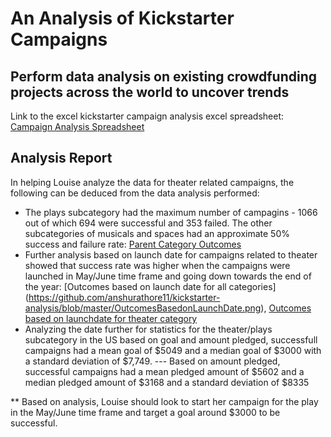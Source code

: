 # An Analysis of Kickstarter Campaigns
Perform data analysis on existing crowdfunding projects across the world to uncover trends
---
Link to the excel kickstarter campaign analysis excel spreadsheet:
[Campaign Analysis Spreadsheet](https://github.com/anshurathore11/kickstarter-analysis/data-1-1-3-StarterBook.xlsx)

## Analysis Report
In helping Louise analyze the data for theater related campaigns, the following can be deduced from the data analysis performed:
* The plays subcategory had the maximum number of campagins - 1066 out of which 694 were successful and 353 failed. The other subcategories of musicals and spaces had an approximate 50% success and failure rate:
[Parent Category Outcomes](https://github.com/anshurathore11/kickstarter-analysis/blob/master/ParentCategoryOutcomes.png)
* Further analysis based on launch date for campaigns related to theater showed that success rate was higher when the campaigns were launched in May/June time frame and going down towards the end of the year:
[Outcomes based on launch date for all categories] (https://github.com/anshurathore11/kickstarter-analysis/blob/master/OutcomesBasedonLaunchDate.png),
[Outcomes based on launchdate for theater category](https://github.com/anshurathore11/kickstarter-analysis/blob/master/OutcomesBasedonLaunchDate.png)
* Analyzing the date further for statistics for the theater/plays subcategory in the US based on goal and amount pledged, successfull campaigns had a mean goal of $5049 and a median goal of $3000 with a standard deviation of $7,749. ---
Based on amount pledged, successful campaigns had a mean pledged amount of $5602 and a median pledged amount of $3168 and a standard deviation of $8335

** Based on analysis, Louise should look to start her campaign for the play in the May/June time frame and target a goal around $3000 to be successful. 
